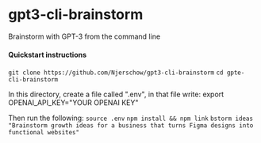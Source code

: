 # gpt3-cli-brainstorm
Brainstorm with GPT-3 from the command line

#### Quickstart instructions

`git clone https://github.com/Njerschow/gpt3-cli-brainstorm`
`cd gpte-cli-brainstorm`

In this directory, create a file called ".env", in that file write:
export OPENAI_API_KEY="YOUR OPENAI KEY"

Then run the following:
`source .env`
`npm install && npm link`
`bstorm ideas "Brainstorm growth ideas for a business that turns Figma designs into functional websites"`